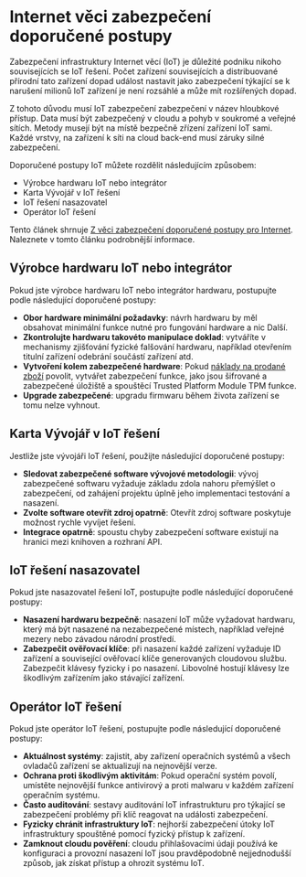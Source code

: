 <properties
   pageTitle="Internet doporučené postupy pro zabezpečení věci | Microsoft Azure"
   description="Článek obsahuje seznam curated Microsoft Internet věci zabezpečení osvědčené postupy a obecné doporučení."
   services="security"
   documentationCenter="na"
   authors="TomShinder"
   manager="StevenPo"
   editor="TomSh"/>

<tags
   ms.service="security"
   ms.devlang="na"
   ms.topic="article"
   ms.tgt_pltfrm="na"
   ms.workload="na"
   ms.date="10/25/2016"
   ms.author="yurid"/>

# <a name="internet-of-things-security-best-practices"></a>Internet věci zabezpečení doporučené postupy

Zabezpečení infrastruktury Internet věcí (IoT) je důležité podniku nikoho souvisejících se IoT řešení. Počet zařízení souvisejících a distribuované přírodní tato zařízení dopad událost nastavit jako zabezpečení týkající se k narušení milionů IoT zařízení je není rozsáhlé a může mít rozšířených dopad.

Z tohoto důvodu musí IoT zabezpečení zabezpečení v název hloubkové přístup. Data musí být zabezpečený v cloudu a pohyb v soukromé a veřejné sítích. Metody musejí být na místě bezpečně zřízení zařízení IoT sami. Každé vrstvy, na zařízení k síti na cloud back-end musí záruky silné zabezpečení.

Doporučené postupy IoT můžete rozdělit následujícím způsobem:

- Výrobce hardwaru IoT nebo integrátor
- Karta Vývojář v IoT řešení
- IoT řešení nasazovatel
- Operátor IoT řešení

Tento článek shrnuje [Z věci zabezpečení doporučené postupy pro Internet](../iot-suite/iot-security-best-practices.md). Naleznete v tomto článku podrobnější informace.

## <a name="iot-hardware-manufacturer-or-integrator"></a>Výrobce hardwaru IoT nebo integrátor

Pokud jste výrobce hardwaru IoT nebo integrátor hardwaru, postupujte podle následující doporučené postupy:

- **Obor hardware minimální požadavky**: návrh hardwaru by měl obsahovat minimální funkce nutné pro fungování hardware a nic Další. 
- **Zkontrolujte hardwaru takovéto manipulace doklad**: vytváříte v mechanismy zjišťování fyzické falšování hardwaru, například otevřením titulní zařízení odebrání součástí zařízení atd. 
- **Vytvoření kolem zabezpečené hardware**: Pokud [náklady na prodané zboží](https://en.wikipedia.org/wiki/Cost_of_goods_sold) povolit, vytvářet zabezpečení funkce, jako jsou šifrované a zabezpečené úložiště a spouštěcí Trusted Platform Module TPM funkce.
- **Upgrade zabezpečené**: upgradu firmwaru během života zařízení se tomu nelze vyhnout.

## <a name="iot-solution-developer"></a>Karta Vývojář v IoT řešení

Jestliže jste vývojáři IoT řešení, použijte následující doporučené postupy:

- **Sledovat zabezpečené software vývojové metodologii**: vývoj zabezpečené softwaru vyžaduje základu zdola nahoru přemýšlet o zabezpečení, od zahájení projektu úplně jeho implementaci testování a nasazení.
- **Zvolte software otevřít zdroj opatrně**: Otevřít zdroj software poskytuje možnost rychle vyvíjet řešení.
- **Integrace opatrně**: spoustu chyby zabezpečení software existují na hranici mezi knihoven a rozhraní API. 

## <a name="iot-solution-deployer"></a>IoT řešení nasazovatel

Pokud jste nasazovatel řešení IoT, postupujte podle následující doporučené postupy:

- **Nasazení hardwaru bezpečně**: nasazení IoT může vyžadovat hardwaru, který má být nasazené na nezabezpečené místech, například veřejné mezery nebo závadou národní prostředí.
- **Zabezpečit ověřovací klíče**: při nasazení každé zařízení vyžaduje ID zařízení a související ověřovací klíče generovaných cloudovou službu. Zabezpečit klávesy fyzicky i po nasazení. Libovolné hostují klávesy lze škodlivým zařízením jako stávající zařízení.

## <a name="iot-solution-operator"></a>Operátor IoT řešení

Pokud jste operátor IoT řešení, postupujte podle následující doporučené postupy:

- **Aktuálnost systémy**: zajistit, aby zařízení operačních systémů a všech ovladačů zařízení se aktualizují na nejnovější verze. 
- **Ochrana proti škodlivým aktivitám**: Pokud operační systém povolí, umístěte nejnovější funkce antivirový a proti malwaru v každém zařízení operačním systému. 
- **Často auditování**: sestavy auditování IoT infrastrukturu pro týkající se zabezpečení problémy při klíč reagovat na události zabezpečení.
- **Fyzicky chránit infrastruktury IoT**: nejhorší zabezpečení útoky IoT infrastruktury spouštěné pomocí fyzický přístup k zařízení.
- **Zamknout cloudu pověření**: cloudu přihlašovacími údaji používá ke konfiguraci a provozní nasazení IoT jsou pravděpodobně nejjednodušší způsob, jak získat přístup a ohrozit systému IoT. 
